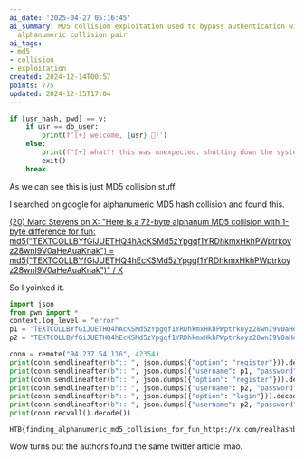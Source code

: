 ```yaml
---
ai_date: '2025-04-27 05:16:45'
ai_summary: MD5 collision exploitation used to bypass authentication with a known
  alphanumeric collision pair
ai_tags:
- md5
- collision
- exploitation
created: 2024-12-14T00:57
points: 775
updated: 2024-12-15T17:04
---
```


```python
if [usr_hash, pwd] == v:
    if usr == db_user:
        print(f'[+] welcome, {usr} 🤖!')
    else:
        print(f"[+] what?! this was unexpected. shutting down the system :: {open('flag.txt').read()} 👽")
        exit()
    break
```

As we can see this is just MD5 collision stuff.

I searched on google for alphanumeric MD5 hash collision and found this.

[(20) Marc Stevens on X: "Here is a 72-byte alphanum MD5 collision with 1-byte difference for fun: md5("TEXTCOLLBYfGiJUETHQ4hAcKSMd5zYpgqf1YRDhkmxHkhPWptrkoyz28wnI9V0aHeAuaKnak") = md5("TEXTCOLLBYfGiJUETHQ4hEcKSMd5zYpgqf1YRDhkmxHkhPWptrkoyz28wnI9V0aHeAuaKnak")" / X](https://x.com/realhashbreaker/status/1770161965006008570)

So I yoinked it.

```python
import json
from pwn import *
context.log_level = "error"
p1 = "TEXTCOLLBYfGiJUETHQ4hAcKSMd5zYpgqf1YRDhkmxHkhPWptrkoyz28wnI9V0aHeAuaKnak"
p2 = "TEXTCOLLBYfGiJUETHQ4hEcKSMd5zYpgqf1YRDhkmxHkhPWptrkoyz28wnI9V0aHeAuaKnak"

conn = remote("94.237.54.116", 42354)
print(conn.sendlineafter(b":: ", json.dumps({"option": "register"})).decode())
print(conn.sendlineafter(b":: ", json.dumps({"username": p1, "password": "password"})).decode())
print(conn.sendlineafter(b":: ", json.dumps({"option": "register"})).decode())
print(conn.sendlineafter(b":: ", json.dumps({"username": p2, "password": "password"})).decode())
print(conn.sendlineafter(b":: ", json.dumps({"option": "login"})).decode())
print(conn.sendlineafter(b":: ", json.dumps({"username": p2, "password": "password"})).decode())
print(conn.recvall().decode())
```

```flag
HTB{finding_alphanumeric_md5_collisions_for_fun_https://x.com/realhashbreaker/status/1770161965006008570_73cd928afdb3968a7efdc6954fc95bca}
```

Wow turns out the authors found the same twitter article lmao.
